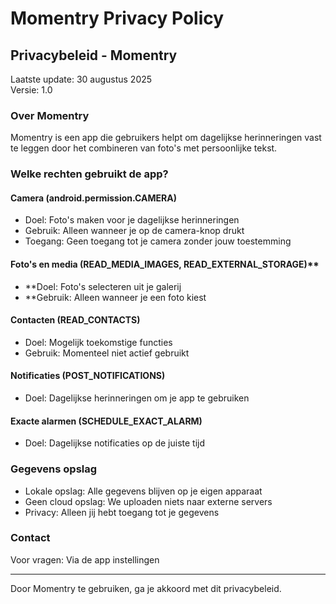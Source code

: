 # Momentry Privacy Policy

## Privacybeleid - Momentry

Laatste update: 30 augustus 2025  
Versie: 1.0

### Over Momentry

Momentry is een app die gebruikers helpt om dagelijkse herinneringen vast te leggen door het combineren van foto's met persoonlijke tekst.

### Welke rechten gebruikt de app?

#### Camera (android.permission.CAMERA)
- Doel: Foto's maken voor je dagelijkse herinneringen
- Gebruik: Alleen wanneer je op de camera-knop drukt
- Toegang: Geen toegang tot je camera zonder jouw toestemming

#### Foto's en media (READ_MEDIA_IMAGES, READ_EXTERNAL_STORAGE)**
- **Doel: Foto's selecteren uit je galerij
- **Gebruik: Alleen wanneer je een foto kiest

#### Contacten (READ_CONTACTS)
- Doel: Mogelijk toekomstige functies
- Gebruik: Momenteel niet actief gebruikt

#### Notificaties (POST_NOTIFICATIONS)
- Doel: Dagelijkse herinneringen om je app te gebruiken

#### Exacte alarmen (SCHEDULE_EXACT_ALARM)
- Doel: Dagelijkse notificaties op de juiste tijd

### Gegevens opslag
- Lokale opslag: Alle gegevens blijven op je eigen apparaat
- Geen cloud opslag: We uploaden niets naar externe servers
- Privacy: Alleen jij hebt toegang tot je gegevens

### Contact
Voor vragen: Via de app instellingen

---

Door Momentry te gebruiken, ga je akkoord met dit privacybeleid.
